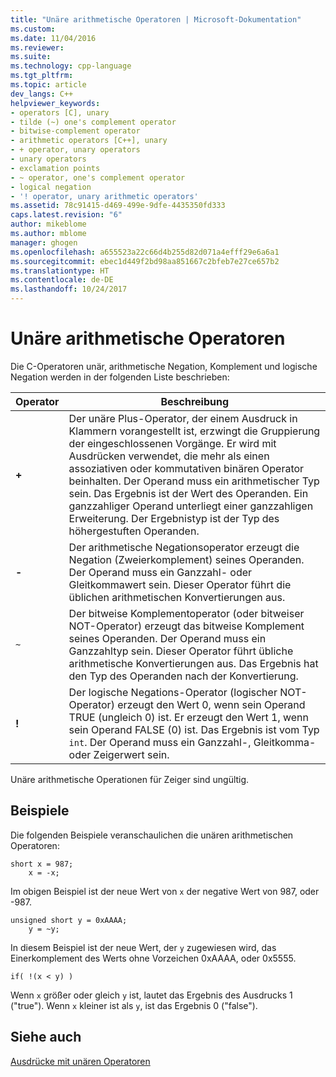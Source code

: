 ```yaml
---
title: "Unäre arithmetische Operatoren | Microsoft-Dokumentation"
ms.custom: 
ms.date: 11/04/2016
ms.reviewer: 
ms.suite: 
ms.technology: cpp-language
ms.tgt_pltfrm: 
ms.topic: article
dev_langs: C++
helpviewer_keywords:
- operators [C], unary
- tilde (~) one's complement operator
- bitwise-complement operator
- arithmetic operators [C++], unary
- + operator, unary operators
- unary operators
- exclamation points
- ~ operator, one's complement operator
- logical negation
- '! operator, unary arithmetic operators'
ms.assetid: 78c91415-d469-499e-9dfe-4435350fd333
caps.latest.revision: "6"
author: mikeblome
ms.author: mblome
manager: ghogen
ms.openlocfilehash: a655523a22c66d4b255d82d071a4efff29e6a6a1
ms.sourcegitcommit: ebec1d449f2bd98aa851667c2bfeb7e27ce657b2
ms.translationtype: HT
ms.contentlocale: de-DE
ms.lasthandoff: 10/24/2017
---
```

# <a name="unary-arithmetic-operators"></a>Unäre arithmetische Operatoren
Die C-Operatoren unär, arithmetische Negation, Komplement und logische Negation werden in der folgenden Liste beschrieben:  
  
|Operator|Beschreibung|  
|--------------|-----------------|  
|**+**|Der unäre Plus-Operator, der einem Ausdruck in Klammern vorangestellt ist, erzwingt die Gruppierung der eingeschlossenen Vorgänge. Er wird mit Ausdrücken verwendet, die mehr als einen assoziativen oder kommutativen binären Operator beinhalten. Der Operand muss ein arithmetischer Typ sein. Das Ergebnis ist der Wert des Operanden. Ein ganzzahliger Operand unterliegt einer ganzzahligen Erweiterung. Der Ergebnistyp ist der Typ des höhergestuften Operanden.|  
|**-**|Der arithmetische Negationsoperator erzeugt die Negation (Zweierkomplement) seines Operanden. Der Operand muss ein Ganzzahl- oder Gleitkommawert sein. Dieser Operator führt die üblichen arithmetischen Konvertierungen aus.|  
|`~`|Der bitweise Komplementoperator (oder bitweiser NOT-Operator) erzeugt das bitweise Komplement seines Operanden. Der Operand muss ein Ganzzahltyp sein. Dieser Operator führt übliche arithmetische Konvertierungen aus. Das Ergebnis hat den Typ des Operanden nach der Konvertierung.|  
|**!**|Der logische Negations-Operator (logischer NOT-Operator) erzeugt den Wert 0, wenn sein Operand TRUE (ungleich 0) ist. Er erzeugt den Wert 1, wenn sein Operand FALSE (0) ist. Das Ergebnis ist vom Typ `int`. Der Operand muss ein Ganzzahl-, Gleitkomma- oder Zeigerwert sein.|  
  
 Unäre arithmetische Operationen für Zeiger sind ungültig.  
  
## <a name="examples"></a>Beispiele  
 Die folgenden Beispiele veranschaulichen die unären arithmetischen Operatoren:  
  
```  
short x = 987;  
    x = -x;  
```  
  
 Im obigen Beispiel ist der neue Wert von `x` der negative Wert von 987, oder -987.  
  
```  
unsigned short y = 0xAAAA;  
    y = ~y;  
```  
  
 In diesem Beispiel ist der neue Wert, der `y` zugewiesen wird, das Einerkomplement des Werts ohne Vorzeichen 0xAAAA, oder 0x5555.  
  
```  
if( !(x < y) )  
```  
  
 Wenn `x` größer oder gleich `y` ist, lautet das Ergebnis des Ausdrucks 1 ("true"). Wenn `x` kleiner ist als `y`, ist das Ergebnis 0 ("false").  
  
## <a name="see-also"></a>Siehe auch  
 [Ausdrücke mit unären Operatoren](../cpp/expressions-with-unary-operators.md)